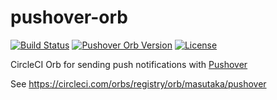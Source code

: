 # pushover-orb

[![Build Status](https://img.shields.io/circleci/project/github/masutaka/pushover-orb/master.svg?logo=circieci&style=flat-square)][circleci]
[![Pushover Orb Version](https://img.shields.io/badge/endpoint.svg?url=https://badges.circleci.io/orb/masutaka/pushover)][pushover orb]
[![License](https://img.shields.io/github/license/masutaka/pushover-orb.svg?style=flat-square)][license]

[circleci]: https://circleci.com/gh/masutaka/pushover-orb
[pushover orb]: https://circleci.com/developer/orbs/orb/masutaka/pushover
[license]: https://github.com/masutaka/pushover-orb/blob/master/LICENSE.txt

CircleCI Orb for sending push notifications with [Pushover](https://pushover.net/)

See https://circleci.com/orbs/registry/orb/masutaka/pushover
